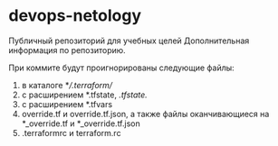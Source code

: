 # devops-netology
Публичный репозиторий для учебных целей
Дополнительная информация по репозиторию.

При коммите будут проигнорированы следующие файлы:
1. в каталоге **/.terraform/*
2. с расширением *.tfstate, *.tfstate.*
3. с расширением *.tfvars
4. override.tf и override.tf.json, а также файлы оканчивающиеся на *_override.tf и *_override.tf.json
5. .terraformrc и terraform.rc
